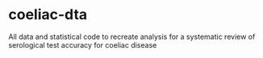 # coeliac-dta
All data and statistical code to recreate analysis for a systematic review of serological test accuracy for coeliac disease
